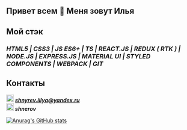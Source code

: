 ## Привет всем 👋 Меня зовут Илья

## Мой стэк

### ***HTML5 | CSS3 | JS ES6+ | TS | REACT.JS | REDUX ( RTK ) | NODE.JS | EXPRESS.JS | MATERIAL UI | STYLED COMPONENTS | WEBPACK | GIT***


## Контакты
***<img src="https://www.pngrepo.com/png/285/170/email.png" width="20" height="20">  shnyrev.iilya@yandex.ru***   
***<img src="https://simpleicons.org/icons/telegram.svg" width="20" height="20">  shnerov***  



[![Anurag's GitHub stats](https://github-readme-stats.vercel.app/api?username=Yodji27)](https://github.com/anuraghazra/github-readme-stats)
